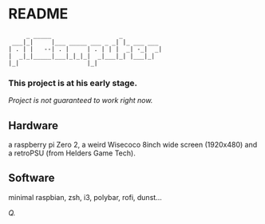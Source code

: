 # README

```
     _ _____                   _           
 ___|_|     |___ _____ ___ _ _| |_ ___ ___ 
| . | |   --| . |     | . | | |  _| -_|  _|
|  _|_|_____|___|_|_|_|  _|___|_| |___|_|  
|_|                   |_|                  

```
### This project is at his early stage. 
_Project is not guaranteed to work right now._

## Hardware

a raspberry pi Zero 2, a weird Wisecoco 8inch wide screen (1920x480) and a retroPSU (from Helders Game Tech).

## Software

minimal raspbian, zsh, i3, polybar, rofi, dunst...


*Q.*
